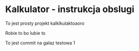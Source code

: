 # Kalkulator - instrukcja obslugi

To jest prosty projekt kalklkulaktoaoro

Robie to bo lubie to

To jest commit na galaz testowa 1